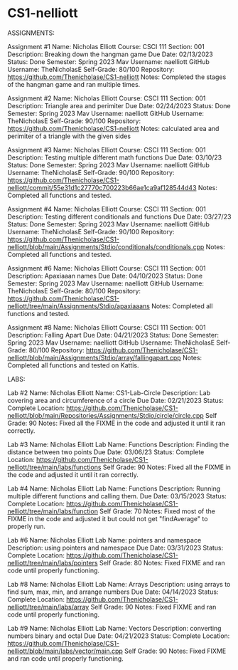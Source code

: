 # CS1-nelliott
ASSIGNMENTS:

Assignment #1
Name: Nicholas Elliott
Course: CSCI 111
Section: 001
Description: Breaking down the hangman game
Due Date: 02/13/2023
Status: Done
Semester: Spring 2023
Mav Username: naelliott
GitHub Username: TheNicholasE
Self-Grade: 80/100
Repository: https://github.com/Thenicholase/CS1-nelliott
Notes: Completed the stages of the hangman game and ran multiple times.



Assignment #2
Name: Nicholas Elliott
Course: CSCI 111
Section: 001
Description: Triangle area and perimiter
Due Date: 02/24/2023
Status: Done
Semester: Spring 2023
Mav Username: naelliott
GitHub Username: TheNicholasE
Self-Grade: 90/100
Repository: https://github.com/Thenicholase/CS1-nelliott
Notes: calculated area and perimiter of a triangle with the given sides



Assignment #3
Name: Nicholas Elliott
Course: CSCI 111
Section: 001
Description: Testing multiple different math functions
Due Date: 03/10/23
Status: Done
Semester: Spring 2023
Mav Username: naelliott
GitHub Username: TheNicholasE
Self-Grade: 90/100
Repository: https://github.com/Thenicholase/CS1-nelliott/commit/55e31d1c27770c700223b66ae1ca9af128544d43
Notes: Completed all functions and tested.



Assignment #4
Name: Nicholas Elliott
Course: CSCI 111
Section: 001
Description: Testing different conditionals and functions
Due Date: 03/27/23
Status: Done
Semester: Spring 2023
Mav Username: naelliott
GitHub Username: TheNicholasE
Self-Grade: 90/100
Repository: https://github.com/Thenicholase/CS1-nelliott/blob/main/Assignments/Stdio/conditionals/conditionals.cpp
Notes: Completed all functions and tested.

Assignment #6
Name: Nicholas Elliott
Course: CSCI 111
Section: 001
Description: Apaxiaaan names
Due Date: 04/10/2023
Status: Done
Semester: Spring 2023
Mav Username: naelliott
GitHub Username: TheNicholasE
Self-Grade: 80/100
Repository: https://github.com/Thenicholase/CS1-nelliott/tree/main/Assignments/Stdio/apaxiaaans
Notes: Completed all functions and tested.

Assignment #8
Name: Nicholas Elliott
Course: CSCI 111
Section: 001
Description: Falling Apart
Due Date: 04/21/2023
Status: Done
Semester: Spring 2023
Mav Username: naelliott
GitHub Username: TheNicholasE
Self-Grade: 80/100
Repository: https://github.com/Thenicholase/CS1-nelliott/blob/main/Assignments/Stdio/array/fallingapart.cpp
Notes: Completed all functions and tested on Kattis.



LABS:

Lab #2
Name:   Nicholas Elliott
Name:   CS1-Lab-Circle
Description:    Lab covering area and circumference of a circle
Due Date:   02/21/2023
Status: Complete
Location:   https://github.com/Thenicholase/CS1-nelliott/blob/main/Repositories/Assignments/Stdio/circle/circle.cpp
Self Grade: 90
Notes:  Fixed all the FIXME in the code and adjusted it until it ran correctly.

Lab #3
Name:   Nicholas Elliott
Lab Name:   Functions
Description:    Finding the distance between two points
Due Date:   03/06/23
Status: Complete
Location:   https://github.com/Thenicholase/CS1-nelliott/tree/main/labs/functions
Self Grade: 90
Notes:  Fixed all the FIXME in the code and adjusted it until it ran correctly.

Lab #4
Name:   Nicholas Elliott
Lab Name:   Functions
Description:   Running multiple different functions and calling them.
Due Date:   03/15/2023
Status: Complete
Location:   https://github.com/Thenicholase/CS1-nelliott/tree/main/labs/function
Self Grade: 70
Notes:  Fixed most of the FIXME in the code and adjusted it but could not get "findAverage" to properly run.

Lab #6
Name:   Nicholas Elliott
Lab Name:   pointers and namespace
Description:   using pointers and namespace
Due Date:   03/31/2023
Status: Complete
Location:   https://github.com/Thenicholase/CS1-nelliott/tree/main/labs/pointers
Self Grade: 80
Notes:  Fixed FIXME and ran code until properly functioning.

Lab #8
Name:   Nicholas Elliott
Lab Name:   Arrays
Description:   using arrays to find sum, max, min, and arrange numbers
Due Date:   04/14/2023
Status: Complete
Location:   https://github.com/Thenicholase/CS1-nelliott/tree/main/labs/array
Self Grade: 90
Notes:  Fixed FIXME and ran code until properly functioning.

Lab #9
Name:   Nicholas Elliott
Lab Name:   Vectors
Description:   converting numbers binary and octal 
Due Date:   04/21/2023
Status: Complete
Location:   https://github.com/Thenicholase/CS1-nelliott/blob/main/labs/vector/main.cpp
Self Grade: 90
Notes:  Fixed FIXME and ran code until properly functioning.